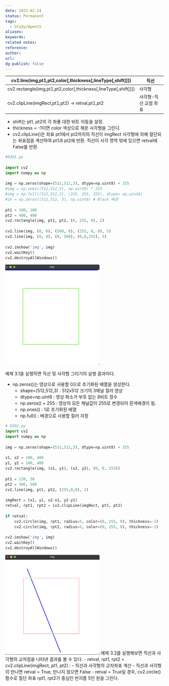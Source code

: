 ```yaml
---
date: 2025-02-24
status: Permanent
tags:
  - Study/OpenCV
aliases: 
keywords: 
related notes: 
reference: 
author: 
url: 
dg-publish: false
---
```


| cv2.line(img,pt1,pt2,color[,thickness[,lineType[,shift]]])      | 직선           |
| --------------------------------------------------------------- | ------------ |
| cv2.rectangle(img,pt1,pt2,color[,thickness[,lineType[,shift]]]) | 사각형          |
| cv2.clipLine(imgRect,pt1,pt2) -> retval,pt1,pt2                 | 사각형-직선 교점 좌표 |
- shift는 pt1, pt2의 각 좌푱 대한 비트 이동을 설정.
- thickness = -1이면 color 색상으로 채운 사각형을 그린다.
- cv2.clipLine()은 좌표 pt1에서 pt2까지의 직선이 imgRect 사각형에 의해 절단되는 좌표점을 계산하여 pt1과 pt2에 반환. 직선이 사각 영역 밖에 있으면 retval에 False를 반환.

```python
#0301.py

import cv2
import numpy as np

img = np.zeros(shape=(512,512,3), dtype=np.uint8) + 255
#img = np.ones((512,512,3), np.uint8) * 255
#img = np.full((512,512,3), (255, 255, 255), dtype= np.uint8)
#im = np.zeros((512,512, 3), np.uint8) # Black 배경

pt1 = 100, 100
pt2 = 400, 400
cv2.rectangle(img, pt1, pt2, (0, 255, 0), 2)

cv2.line(img, (0, 0), (500, 0), (255, 0, 0), 5)
cv2.line(img, (0, 0), (0, 500), (0,0,255), 5)

cv2.imshow('img', img)
cv2.waitKey()
cv2.destroyAllWindows()
```
<img src="3_Archive/1_Attachments/5789733d54aa8b806cb112848c29784e_MD5.jpeg" width="300">

예제 3.1을 실행하면 직선 및 사각형 그리기의 실행 결과이다.
- np.zeros()는 영상으로 사용할 0으로 초기화된 배열을 생성한다.
	- shape=(512,512,3) : 512x512 크기의 3채널 컬러 영상
	- dtype=np.uint8 : 영상 화소가 부호 없는 8비트 정수
	- np.zeros() + 255 : 영상의 모든 채널값이 255로 변경되어 흰색배경이 됨.
	- np.ones() : 1로 초기화된 배열
	- np.full() : 배경으로 사용할 컬러 지정

```python
# 0302.py
import cv2
import numpy as np

img = np.zeros(shape=(512,512,3), dtype=np.uint8) + 255

x1, x2 = 100, 400
y1, y2 = 100, 400
cv2.rectangle(img, (x1, y1), (x2, y2), (0, 0, 255))
 
pt1 = 120, 50
pt2 = 300, 500
cv2.line(img, pt1, pt2, (255,0,0), 2)

imgRect = (x1, y1, x2-x1, y2-y1)
retval, rpt1, rpt2 = cv2.clipLine(imgRect, pt1, pt2)

if retval:
	cv2.circle(img, rpt1, radius=5, color=(0, 255, 0), thickness=-1)
	cv2.circle(img, rpt2, radius=5, color=(0, 255, 0), thickness=-1)

cv2.imshow('img', img)
cv2.waitKey()
cv2.destroyAllWindows()
```

<img src="3_Archive/1_Attachments/980c199404b986d38bcecd6779fbcd4a_MD5.jpeg" width="300">
예제 3.2를 실행해보면 직선과 사각형의 교차점을 나타낸 결과를 볼 수 있다.
- retval, rpt1, rpt2 = cv2.clipLine(imgRect, pt1, pt2) :
	- 직선과 사각형의 교차좌표 계산
	- 직선과 사각형이 만나면 retval = True, 만나지 않으면 False
- retval = True일 경우, cv2.circle() 함수로 절단 좌표 rpt1, rpt2가 중심인 반지름 5인 원을 그린다.